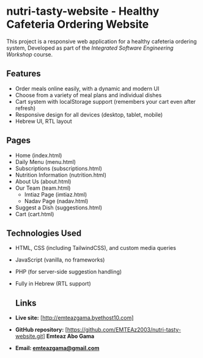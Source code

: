 # nutri-tasty-website - Healthy Cafeteria Ordering Website

This project is a responsive web application for a healthy cafeteria ordering system, Developed as part of the _Integrated Software Engineering Workshop_ course.
## Features
- Order meals online easily, with a dynamic and modern UI
- Choose from a variety of meal plans and individual dishes
- Cart system with localStorage support (remembers your cart even after refresh)
- Responsive design for all devices (desktop, tablet, mobile)
- Hebrew UI, RTL layout

## Pages
- Home (index.html)
- Daily Menu (menu.html)
- Subscriptions (subscriptions.html)
- Nutrition Information (nutrition.html)
- About Us (about.html)
- Our Team (team.html)
    - Imtiaz Page (imtiaz.html)
    - Nadav Page (nadav.html)
- Suggest a Dish (suggestions.html)
- Cart (cart.html)

## Technologies Used

- HTML, CSS (including TailwindCSS), and custom media queries
- JavaScript (vanilla, no frameworks)
- PHP (for server-side suggestion handling)
- Fully in Hebrew (RTL support)


  ## Links

- **Live site:** [http://emteazgama.byethost10.com]
- **GitHub repository:** [https://github.com/EMTEAz2003/nutri-tasty-website.git]
**Emteaz Abo Gama**
 - **Email: emteazgama@gmail.com**  
